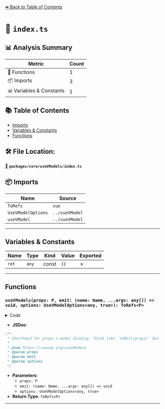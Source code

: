 [⬅️ Back to Table of Contents](../../../index.md)

# 📄 `index.ts`

## 📊 Analysis Summary

| Metric | Count |
|--------|-------|
| 🔧 Functions | 1 |
| 📦 Imports | 3 |
| 📊 Variables & Constants | 1 |

## 📚 Table of Contents

- [Imports](#imports)
- [Variables & Constants](#variables-constants)
- [Functions](#functions)

## 🛠️ File Location:
📂 **`packages/core/useVModels/index.ts`**

## 📦 Imports

| Name | Source |
|------|--------|
| `ToRefs` | `vue` |
| `UseVModelOptions` | `../useVModel` |
| `useVModel` | `../useVModel` |


---

## Variables & Constants

| Name | Type | Kind | Value | Exported |
|------|------|------|-------|----------|
| `ret` | `any` | const | `{}` | ✗ |


---

## Functions

### `useVModels(props: P, emit: (name: Name, ...args: any[]) => void, options: UseVModelOptions<any, true>): ToRefs<P>`

<details><summary>Code</summary>

```ts
export function useVModels<P extends object, Name extends string>(
  props: P,
  emit?: (name: Name, ...args: any[]) => void,
  options?: UseVModelOptions<any, true>,
): ToRefs<P>
```
</details>

- **JSDoc**:
```ts
/**
 * Shorthand for props v-model binding. Think like `toRefs(props)` but changes will also emit out.
 *
 * @see https://vueuse.org/useVModels
 * @param props
 * @param emit
 * @param options
 */
```

- **Parameters**:
  - `props: P`
  - `emit: (name: Name, ...args: any[]) => void`
  - `options: UseVModelOptions<any, true>`
- **Return Type**: `ToRefs<P>`

---